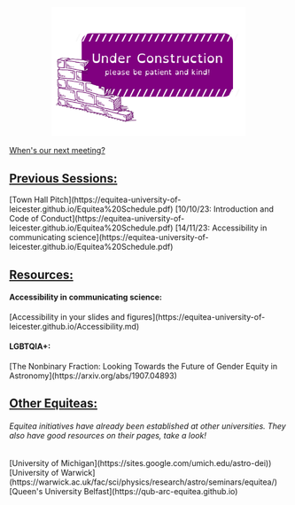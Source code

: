 <p align="center">
  <img src="underconstruction.png" width="350" title="Under Construction">
</p>

[When's our next meeting?](https://equitea-university-of-leicester.github.io/Equitea%20Schedule.pdf)

<h2><u>Previous Sessions:</u></h2>
[Town Hall Pitch](https://equitea-university-of-leicester.github.io/Equitea%20Schedule.pdf)
[10/10/23: Introduction and Code of Conduct](https://equitea-university-of-leicester.github.io/Equitea%20Schedule.pdf)
[14/11/23: Accessibility in communicating science](https://equitea-university-of-leicester.github.io/Equitea%20Schedule.pdf)

<h2><u>Resources:</u></h2>
<h4>Accessibility in communicating science:</h4>
[Accessibility in your slides and figures](https://equitea-university-of-leicester.github.io/Accessibility.md)
<h4>LGBTQIA+:</h4>
[The Nonbinary Fraction: Looking Towards the Future of Gender Equity in Astronomy](https://arxiv.org/abs/1907.04893)

<h2><u>Other Equiteas:</u></h2>
<h6>Equitea initiatives have already been established at other universities. They also have good resources on their pages, take a look!</h6>
[University of Michigan](https://sites.google.com/umich.edu/astro-dei))
[University of Warwick](https://warwick.ac.uk/fac/sci/physics/research/astro/seminars/equitea/)
[Queen's University Belfast](https://qub-arc-equitea.github.io)
